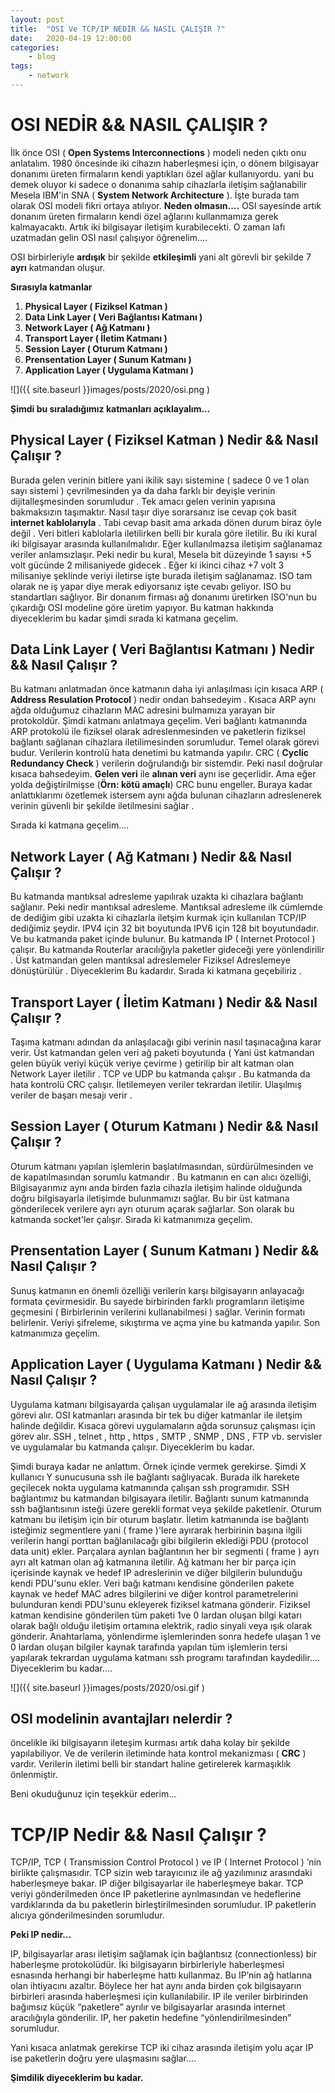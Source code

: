 ```yaml
---
layout: post
title:	"OSI Ve TCP/IP NEDİR && NASIL ÇALIŞIR ?"
date:	2020-04-19 12:00:00
categories:
    - blog
tags:
    - network
---
```




# OSI NEDİR && NASIL ÇALIŞIR ?

 İlk önce OSI ( **Open Systems Interconnections** ) modeli neden çıktı onu anlatalım. 1980 öncesinde iki cihazın  haberleşmesi için, o dönem bilgisayar donanımı üreten firmaların kendi  yaptıkları özel ağlar kullanıyordu.
 yani bu demek oluyor ki sadece o donanıma sahip cihazlarla iletişim sağlanabilir Mesela IBM'in SNA ( **System Network Architecture** ). İşte burada tam olarak OSI modeli fikri ortaya atılıyor. 
**Neden olmasın....** 
 OSI sayesinde  artık donanım üreten firmaların kendi özel ağlarını  kullanmamıza gerek kalmayacaktı. Artık iki bilgisayar iletişim  kurabilecekti. O zaman lafı uzatmadan gelin OSI nasıl çalışıyor  öğrenelim....

 OSI birbirleriyle **ardışık** bir şekilde **etkileşimli** yani alt görevli bir şekilde 7 **ayrı** katmandan oluşur.

**Sırasıyla katmanlar**


 1. **Physical Layer ( Fiziksel Katman )**
 2. **Data Link Layer ( Veri Bağlantısı Katmanı )**
 3. **Network Layer ( Ağ Katmanı )**
 4. **Transport Layer ( İletim Katmanı )**
 5. **Session Layer ( Oturum Katmanı )**
 6. **Prensentation Layer ( Sunum Katmanı )**
 7. **Application Layer ( Uygulama Katmanı )**



![]({{ site.baseurl }}images/posts/2020/osi.png )




**Şimdi bu sıraladığımız katmanları açıklayalım...**

## Physical Layer ( Fiziksel Katman ) Nedir && Nasıl Çalışır ?

Burada gelen verinin bitlere yani ikilik sayı sistemine ( sadece 0 ve 1  olan sayı sistemi ) çevrilmesinden ya da daha farklı bir deyişle verinin dijitalleşmesinden sorumludur . Tek amacı gelen verinin yapısına  bakmaksızın taşımaktır. Nasıl taşır diye sorarsanız ise cevap çok basit **internet kablolarıyla** .
Tabi cevap basit ama arkada dönen durum biraz öyle değil . Veri bitleri  kablolarla iletilirken belli bir kurala göre iletilir. Bu iki kural iki  bilgisayar arasında kullanılmalıdır. Eğer kullanılmazsa iletişim  sağlanamaz veriler anlamsızlaşır. Peki nedir bu kural, Mesela bit  düzeyinde 1 sayısı +5 volt gücünde 2 milisaniyede gidecek .
 Eğer ki ikinci cihaz +7 volt 3 milisaniye şeklinde veriyi iletirse işte  burada iletişim sağlanamaz. ISO tam olarak ne iş yapar diye merak  ediyorsanız işte cevabı geliyor. ISO bu standartları sağlıyor. Bir  donanım firması ağ donanımı üretirken ISO'nun bu çıkardığı OSI modeline  göre üretim yapıyor. Bu katman hakkında diyeceklerim bu kadar şimdi  sırada ki katmana geçelim.

## Data Link Layer ( Veri Bağlantısı Katmanı ) Nedir && Nasıl Çalışır ?

Bu katmanı anlatmadan önce katmanın daha iyi anlaşılması için kısaca ARP ( **Address Resulation Protocol** ) nedir ondan bahsedeyim . Kısaca ARP aynı ağda olduğumuz cihazların  MAC adresini bulmamıza yarayan bir protokoldür. Şimdi katmanı anlatmaya  geçelim.
 Veri bağlantı katmanında ARP protokolü ile fiziksel olarak  adreslenmesinden ve paketlerin fiziksel bağlantı sağlanan cihazlara  iletilimesinden sorumludur. Temel olarak görevi budur. Verilerin  kontrolü hata denetimi bu katmanda yapılır. CRC ( **Cyclic Redundancy Check** ) verilerin doğrulandığı bir sistemdir. Peki nasıl doğrular kısaca bahsedeyim. **Gelen veri** ile **alınan veri** aynı ise geçerlidir. Ama eğer yolda değiştirilmişse (**Örn: kötü amaçlı**) CRC bunu engeller. Buraya kadar anlattıklarımı özetlemek istersem aynı  ağda bulunan cihazların adreslenerek verinin güvenli bir şekilde  iletilmesini sağlar .

 Sırada ki katmana geçelim....

## Network Layer ( Ağ Katmanı ) Nedir && Nasıl Çalışır ?

 Bu katmanda mantıksal adresleme yapılırak uzakta ki cihazlara bağlantı  sağlanır. Peki nedir mantıksal adresleme. Mantıksal adresleme ilk  cümlemde de dediğim gibi uzakta ki cihazlarla iletşim kurmak için  kullanılan TCP/IP dediğimiz şeydir. IPV4 için 32 bit boyutunda IPV6 için 128 bit boyutundadır. Ve bu katmanda paket içinde bulunur.
 Bu katmanda IP ( Internet Protocol ) çalışır. Bu katmanda Routerlar  aracılığıyla paketler gideceği yere yönlendirilir . Üst katmandan gelen  mantıksal adreslemeler Fiziksel Adreslemeye dönüştürülür . Diyeceklerim  Bu kadardır. Sırada ki katmana geçebiliriz .

## Transport Layer ( İletim Katmanı ) Nedir && Nasıl Çalışır ?

 Taşıma katmanı adından da anlaşılacağı gibi verinin nasıl taşınacağına  karar verir. Üst katmandan gelen veri ağ paketi boyutunda ( Yani üst  katmandan gelen büyük veriyi küçük veriye çevirme ) getirilip bir alt  katman olan Network Layer iletilir . TCP ve UDP bu katmanda çalışır .
 Bu katmanda da hata kontrolü CRC çalışır. İletilemeyen veriler tekrardan iletilir. Ulaşılmış veriler de başarı mesajı verir .

## Session Layer ( Oturum Katmanı ) Nedir && Nasıl Çalışır ?

 Oturum katmanı yapılan işlemlerin başlatılmasından, sürdürülmesinden ve  de kapatılmasından sorumlu katmandır . Bu katmanın en can alıcı  özelliği, Bilgisayarımız aynı anda birden fazla cihazla iletişim halinde olduğunda doğru bilgisayarla iletişimde bulunmamızı sağlar. Bu bir üst  katmana gönderilecek verilere ayrı ayrı oturum açarak sağlarlar. Son  olarak bu katmanda socket'ler çalışır. Sırada ki katmanımıza geçelim.

## Prensentation Layer ( Sunum Katmanı )  Nedir && Nasıl Çalışır ?

 Sunuş katmanın en önemli özelliği verilerin karşı bilgisayarın  anlayacağı formata çevirmesidir. Bu sayede birbirinden farklı  programların iletişime geçmesini ( Birbirlerinin verilerini  kullanabilmesi ) sağlar. Verinin formatı belirlenir. Veriyi şifreleme,  sıkıştırma ve açma yine bu katmanda yapılır. Son katmanımıza geçelim.

## Application Layer ( Uygulama Katmanı ) Nedir && Nasıl Çalışır ?

 Uygulama katmanı bilgisayarda çalışan uygulamalar ile ağ arasında  iletişim görevi alır. OSI katmanları arasında bir tek bu diğer katmanlar ile iletşim halinde değildir. Kısaca görevi uygulamaların ağda sorunsuz çalışması için görev alır. SSH , telnet , http , https , SMTP , SNMP , DNS , FTP vb. servisler ve uygulamalar bu katmanda çalışır. Diyeceklerim bu kadar.

 Şimdi buraya kadar ne anlattım. Örnek içinde vermek gerekirse. Şimdi X  kullanıcı Y sunucusuna ssh ile bağlantı sağlıyacak. Burada ilk harekete  geçilecek nokta uygulama katmanında çalışan ssh programıdır. SSH  bağlantımız bu katmandan bilgisayara iletilir. Bağlantı sunum katmanında ssh bağlantısının isteği üzere gerekli format veya şekilde paketlenir.  Oturum katmanı bu iletişim için bir oturum başlatır. İletim katmanında  ise bağlantı isteğimiz segmentlere yani ( frame )'lere ayırarak  herbirinin başına ilgili verilerin hangi porttan bağlanılacağı gibi  bilgilerin eklediği PDU (protocol data unit) ekler. Parçalara ayrılan  bağlantının her bir segmenti ( frame ) ayrı ayrı alt katman olan ağ  katmanına iletilir. Ağ katmanı her bir parça için içerisinde kaynak ve  hedef IP adreslerinin ve diğer bilgilerin bulunduğu kendi PDU'sunu  ekler. Veri bağı katmanı kendisine gönderilen pakete kaynak ve hedef MAC adres bilgilerini ve diğer kontrol parametrelerini bulunduran kendi  PDU'sunu ekleyerek fiziksel katmana gönderir. Fiziksel katman kendisine  gönderilen tüm paketi 1ve 0 lardan oluşan bilgi katarı olarak bağlı  olduğu iletişim ortamına elektrik, radio sinyali veya ışık olarak  gönderir. Anahtarlama, yönlendirme işlemlerinden sonra hedefe ulaşan 1  ve 0 lardan oluşan bilgiler kaynak tarafında yapılan tüm işlemlerin  tersi yapılarak tekrardan uygulama katmanı ssh programı tarafından  kaydedilir.... Diyeceklerim bu kadar....



![]({{ site.baseurl }}images/posts/2020/osi.gif )




## OSI modelinin avantajları nelerdir ?

 öncelikle iki bilgisayarın ileteşim kurması artık daha kolay bir şekilde yapılabiliyor. Ve de verilerin iletiminde hata kontrol mekanizması ( **CRC** ) vardır. Verilerin iletimi belli bir standart haline getirelerek karmaşıklık önlenmiştir.

 Beni okuduğunuz için teşekkür ederim...

# TCP/IP Nedir && Nasıl Çalışır ?

 TCP/IP, TCP ( Transmission Control Protocol ) ve IP ( Internet Protocol ) ’nin birlikte çalışmasıdır. TCP sizin web tarayıcınız ile ağ  yazılımınız arasındaki haberleşmeye bakar. IP diğer bilgisayarlar ile  haberleşmeye bakar. TCP veriyi gönderilmeden önce IP paketlerine  ayrılmasından ve hedeflerine vardıklarında da bu paketlerin  birleştirilmesinden sorumludur. IP paketlerin alıcıya gönderilmesinden  sorumludur.

**Peki IP nedir...**

 IP, bilgisayarlar arası iletişim sağlamak için bağlantısız  (connectionless) bir haberleşme protokolüdür. İki bilgisayarın  birbirleriyle haberleşmesi esnasında herhangi bir haberleşme hattı  kullanmaz. Bu IP’nin ağ hatlarına olan ihtiyacını azaltır. Böylece her  hat aynı anda birden çok bilgisayarın birbirleri arasında haberleşmesi  için kullanılabilir. IP ile veriler birbirinden bağımsız küçük  “paketlere” ayrılır ve bilgisayarlar arasında internet aracılığıyla  gönderilir. IP, her paketin hedefine “yönlendirilmesinden” sorumludur.


 Yani kısaca anlatmak gerekirse TCP iki cihaz arasında iletişim yolu açar IP ise paketlerin doğru yere ulaşmasını sağlar....

**Şimdilik diyeceklerim bu kadar.**				 										 										 										 										 											 									 									
